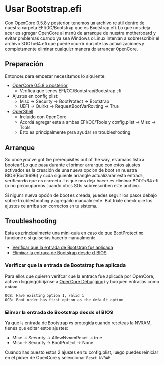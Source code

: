 # Usar Bootstrap.efi



Con OpenCore 0.5.8 y posterior, tenemos un archivo re útil dentro de nuestra carpeta EFI/OC/Bootstrap que es Bootstrap.efi. Lo que nos deja acer es agregar OpenCore al menú de arranque de nuestra motherboard y evitar problemas cuando ya sea Windows o Linux intentan a sobreescribir el archivo BOOTx64.efi que puede ocurrir durante las actualizaciones y completamente eliminar cualquier manera de arrancar OpenCore.

## Preparación

Entonces para empezar necesitamos lo siguiente:

* [OpenCore 0.5.8 o posterior](https://github.com/acidanthera/OpenCorePkg/releases)
  * Verifica que tienes EFI/OC/Bootstrap/Bootstrap.efi
* Ajustes en config.plist:
  * Misc -> Security -> BootProtect -> Bootstrap
  * UEFI -> Quirks -> RequestBootVarRouting -> True
* [OpenShell](https://github.com/acidanthera/OpenCorePkg/releases)
  * Incluído con OpenCore
  * Acordá agregar esta a ambas EFI/OC/Tools y config.plist -> Misc -> Tools
  * Esto es principalmente para ayudar en troubleshooting
  
## Arranque

So once you've got the prerequisites out of the way, estamaos listo a bootear! Lo que pasa durante el primer arranque con estos ajustes activados es la creación de una nueva opción de boot en nuestra BIOS(Boot9696) y cada siguiente arrangle actualizarán esta entrada, verificando que es correcta. Lo que nos deja hacer es eliminar BOOTx64.efi (o no preocuparnos cuando otros SOs sobreescriben este archivo.

Si niguna nueva opción de boot es creada, puedes seguir los pasos debajo sobre troubleshooting y agregarlo manualmente. But triple check que los ajustes de arriba son correctos en tu sistema.
  
## Troubleshooting

Esta es principalmente una mini-guía en caso de que BootProtect no funcione o si quiserias hacerlo manualmente.

* [Verificar que la entrada de Bootstrap fue aplicada](#verifcar-que-la-entrada-de-bootstrap-fue-aplicada)
* [Eliminar la entrada de Bootstrap desde el BIOS](#eliminar-la-entrada-de-bootstrap-desde-el-bios)

### Verificar que la entrada de Bootstrap fue aplicada

Para ellos que quieren verifcar que la entrada fue aplicada por OpenCore, activen logging(diríjanse a [OpenCore Debugging](https://dortania.github.io/OpenCore-Install-Guide/troubleshooting/debug.html)) y busquen entradas como estas:

```
OCB: Have existing option 1, valid 1
OCB: Boot order has first option as the default option
```

### Elimar la entrada de Bootstrap desde el BIOS

Ya que la entrada de Bootstrap es protegida cuando reseteas la NVRAM, tienes que editar estos ajustes:

* Misc -> Security -> AllowNvramReset -> true
* Misc -> Security -> BootProtect -> None

Cuando has puesto estos 2 ajustes en tu config.plist, luego puedes reiniciar en el picker de OpenCore y seleccionar `Reset NVRAM`
